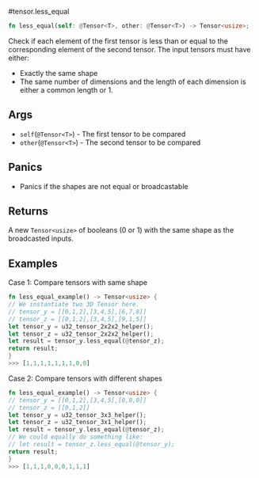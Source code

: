 #tensor.less_equal

```rust
fn less_equal(self: @Tensor<T>, other: @Tensor<T>) -> Tensor<usize>;
```

Check if each element of the first tensor is less than or equal to the corresponding element of the second tensor.
The input tensors must have either:
* Exactly the same shape
* The same number of dimensions and the length of each dimension is either a common length or 1.

## Args

* `self`(`@Tensor<T>`) - The first tensor to be compared
* `other`(`@Tensor<T>`) - The second tensor to be compared

## Panics

* Panics if the shapes are not equal or broadcastable

## Returns

A new `Tensor<usize>` of booleans (0 or 1) with the same shape as the broadcasted inputs.

## Examples

Case 1: Compare tensors with same shape

```rust
fn less_equal_example() -> Tensor<usize> {
// We instantiate two 3D Tensor here.
// tensor_y = [[0,1,2],[3,4,5],[6,7,8]]
// tensor_z = [[0,1,2],[3,4,5],[9,1,5]]
let tensor_y = u32_tensor_2x2x2_helper();
let tensor_z = u32_tensor_2x2x2_helper();
let result = tensor_y.less_equal(@tensor_z);
return result;
}
>>> [1,1,1,1,1,1,1,0,0]
```

Case 2: Compare tensors with different shapes

```rust
fn less_equal_example() -> Tensor<usize> {
// tensor_y = [[0,1,2],[3,4,5],[0,0,0]]
// tensor_z = [[0,1,2]]
let tensor_y = u32_tensor_3x3_helper();
let tensor_z = u32_tensor_3x1_helper();
let result = tensor_y.less_equal(@tensor_z);
// We could equally do something like:
// let result = tensor_z.less_equal(@tensor_y);
return result;
}
>>> [1,1,1,0,0,0,1,1,1]
```
